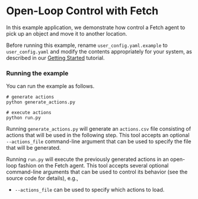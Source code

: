 # Open-Loop Control with Fetch

In this example application, we demonstrate how control a Fetch agent to pick up an object and move it to another location.

Before running this example, rename `user_config.yaml.example` to `user_config.yaml` and modify the contents appropriately for your system, as described in our [Getting Started](../../docs/getting_started.md) tutorial.

### Running the example

You can run the example as follows.

```console
# generate actions
python generate_actions.py

# execute actions
python run.py
```

Running `generate_actions.py` will generate an `actions.csv` file consisting of actions that will be used in the following step. This tool accepts an optional `--actions_file` command-line argument that can be used to specify the file that will be generated.

Running `run.py` will execute the previously generated actions in an open-loop fashion on the Fetch agent. This tool accepts several optional command-line arguments that can be used to control its behavior (see the source code for details), e.g.,

  - `--actions_file` can be used to specify which actions to load.
